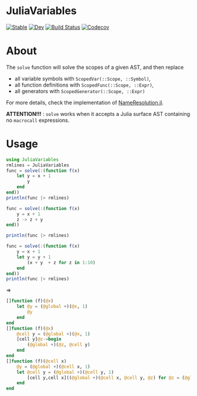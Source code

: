 # JuliaVariables

[![Stable](https://img.shields.io/badge/docs-stable-blue.svg)](https://thautwarm.github.io/JuliaVariables.jl/stable)
[![Dev](https://img.shields.io/badge/docs-dev-blue.svg)](https://thautwarm.github.io/JuliaVariables.jl/dev)
[![Build Status](https://travis-ci.com/thautwarm/JuliaVariables.jl.svg?branch=master)](https://travis-ci.com/thautwarm/JuliaVariables.jl)
[![Codecov](https://codecov.io/gh/thautwarm/JuliaVariables.jl/branch/master/graph/badge.svg)](https://codecov.io/gh/thautwarm/JuliaVariables.jl)


About
=============

The `solve` function will solve the scopes of a given AST,
and then replace

- all variable symbols with `ScopedVar(::Scope, ::Symbol)`,
- all function definitions with `ScopedFunc(::Scope, ::Expr)`,
- all generators with `ScopedGenerator(::Scope, ::Expr)`

For more details, check the implementation of [NameResolution.jl](https://github.com/thautwarm/NameResolution.jl).


**ATTENTION!!!** : `solve` works when it accepts a Julia surface AST containing no `macrocall` expressions.

Usage
==========

```julia
using JuliaVariables
rmlines = JuliaVariables
func = solve(:(function f(x)
    let y = x + 1
        y
    end
end))
println(func |> rmlines)

func = solve(:(function f(x)
    y = x + 1
    z -> z + y
end))

println(func |> rmlines)

func = solve(:(function f(x)
    y = x + 1
    let y = y + 1
        (x + y  + z for z in 1:10)
    end
end))
println(func |> rmlines)
```

=>

```julia
[]function (f)(@x)
    let @y = (@global +)(@x, 1)
        @y
    end
end
[]function (f)(@x)
    @cell y = (@global +)(@x, 1)
    [cell y]@z->begin
        (@global +)(@z, @cell y)
    end
end
[]function (f)(@cell x)
    @y = (@global +)(@cell x, 1)
    let @cell y = (@global +)(@cell y, 1)
        [cell y,cell x]((@global +)(@cell x, @cell y, @z) for @z = (@global :)(1, 10))
    end
end
```
